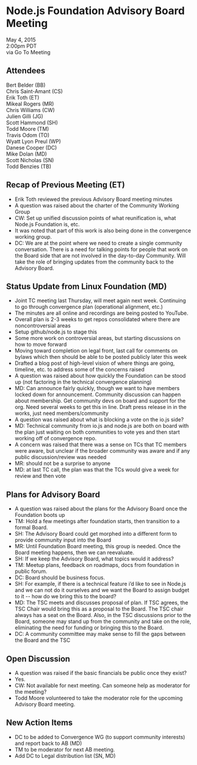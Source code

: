 # Node.js Foundation Advisory Board Meeting
May 4, 2015  
2:00pm PDT  
via Go To Meeting  

## Attendees
Bert Belder (BB)  
Chris Saint-Amant (CS)  
Erik Toth (ET)  
Mikeal Rogers (MR)  
Chris Williams (CW)  
Julien Gilli (JG)  
Scott Hammond (SH)  
Todd Moore (TM)  
Travis Odom (TO)  
Wyatt Lyon Preul (WP)  
Danese Cooper (DC)  
Mike Dolan (MD)  
Scott Nicholas (SN)  
Todd Benzies (TB)  

## Recap of Previous Meeting (ET)
-	Erik Toth reviewed the previous Advisory Board meeting minutes
-	A question was raised about the charter of the Community Working Group
-	CW:  Set up unified discussion points of what reunification is, what Node.js Foundation is, etc.
-	It was noted that part of this work is also being done in the convergence working group.
-	DC:  We are at the point where we need to create a single community conversation.  There is a need for talking points for people that work on the Board side that are not involved in the day-to-day Community.  Will take the role of bringing updates from the community back to the Advisory Board.

## Status Update from Linux Foundation (MD)
-	Joint TC meeting last Thursday, will meet again next week.  Continuing to go through convergence plan (operational alignment, etc.)
-	The minutes are all online and recordings are being posted to YouTube.
-	Overall plan is 2-3 weeks to get repos consolidated where there are noncontroversial areas
-	Setup github/node.js to stage this
-	Some more work on controversial areas, but starting discussions on how to move forward
-	Moving toward completion on legal front, last call for comments on bylaws which then should be able to be posted publicly later this week
-	Drafted a blog post of high-level vision of where things are going, timeline, etc. to address some of the concerns raised
-	A question was raised about how quickly the Foundation can be stood up (not factoring in the technical convergence planning)
-	MD:  Can announce fairly quickly, though we want to have members locked down for announcement.  Community discussion can happen about membership.  Get community devs on board and support for the org.  Need several weeks to get this in line.  Draft press release in in the works, just need members/community
-	A question was raised about what is blocking a vote on the io.js side?
-	MD:  Technical community from io.js and node.js are both on board with the plan just waiting on both communities to vote yes and then start working off of convergence repo.
-	A concern was raised that there was a sense on TCs that TC members were aware, but unclear if the broader community was aware and if any public discussion/review was needed
-	MR:  should not be a surprise to anyone
-	MD:  at last TC call, the plan was that the TCs would give a week for review and then vote

## Plans for Advisory Board
-	A question was raised about the plans for the Advisory Board once the Foundation boots up
-	TM:  Hold a few meetings after foundation starts, then transition to a formal Board.
-	SH:  The Advisory Board could get morphed into a different form to provide community input into the Board
-	MR:  Until Foundation Board meeting, this group is needed.  Once the Board meeting happens, then we can reevaluate.
-	SH:  If we keep the Advisory Board, what topics would it address?
-	TM:  Meetup plans, feedback on roadmaps, docs from foundation in public forum.
-	DC:  Board should be business focus.
-	SH:  For example, if there is a technical feature i’d like to see in Node.js and we can not do it ourselves and we want the Board to assign budget to it -- how do we bring this to the board?
-	MD:  The TSC meets and discusses proposal of plan.  If TSC agrees, the TSC Chair would bring this as a proposal to the Board.  The TSC chair always has a seat on the Board.  Also, in the TSC discussions prior to the Board, someone may stand up from the community and take on the role, eliminating the need for funding or bringing this to the Board.
-	DC:  A community committee may make sense to fill the gaps between the Board and the TSC

## Open Discussion
-	A question was raised if the basic financials be public once they exist?
-	Yes.
-	CW:  Not available for next meeting.  Can someone help as moderator for the meeting?
-	Todd Moore volunteered to take the moderator role for the upcoming Advisory Board meeting.


## New Action Items

- DC to be added to Convergence WG (to support community interests) and report back to AB (MD)
- TM to be moderator for next AB meeting.
- Add DC to Legal distribution list (SN, MD)

